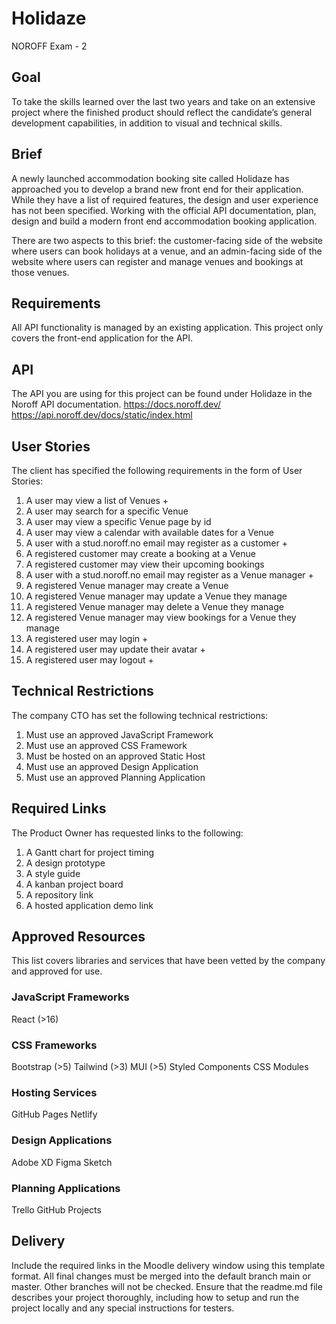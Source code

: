 # Holidaze

NOROFF Exam - 2

## Goal

To take the skills learned over the last two years and take on an extensive project where the finished product should reflect the candidate’s general development capabilities, in addition to visual and technical skills.

## Brief

A newly launched accommodation booking site called Holidaze has approached you to develop a brand new front end for their application. While they have a list of required features, the design and user experience has not been specified. Working with the official API documentation, plan, design and build a modern front end accommodation booking application.

There are two aspects to this brief: the customer-facing side of the website where users can book holidays at a venue, and an admin-facing side of the website where users can register and manage venues and bookings at those venues.

## Requirements

All API functionality is managed by an existing application. This project only covers the front-end application for the API.

## API

The API you are using for this project can be found under Holidaze in the Noroff API documentation.
https://docs.noroff.dev/
https://api.noroff.dev/docs/static/index.html

## User Stories

The client has specified the following requirements in the form of User Stories:

1. A user may view a list of Venues +
2. A user may search for a specific Venue
3. A user may view a specific Venue page by id
4. A user may view a calendar with available dates for a Venue
5. A user with a stud.noroff.no email may register as a customer +
6. A registered customer may create a booking at a Venue
7. A registered customer may view their upcoming bookings
8. A user with a stud.noroff.no email may register as a Venue manager +
9. A registered Venue manager may create a Venue
10. A registered Venue manager may update a Venue they manage
11. A registered Venue manager may delete a Venue they manage
12. A registered Venue manager may view bookings for a Venue they manage
13. A registered user may login +
14. A registered user may update their avatar +
15. A registered user may logout +

## Technical Restrictions

The company CTO has set the following technical restrictions:

1. Must use an approved JavaScript Framework
2. Must use an approved CSS Framework
3. Must be hosted on an approved Static Host
4. Must use an approved Design Application
5. Must use an approved Planning Application

## Required Links

The Product Owner has requested links to the following:

1. A Gantt chart for project timing
2. A design prototype
3. A style guide
4. A kanban project board
5. A repository link
6. A hosted application demo link

## Approved Resources

This list covers libraries and services that have been vetted by the company and approved for use.

### JavaScript Frameworks

React (>16)

### CSS Frameworks

Bootstrap (>5)
Tailwind (>3)
MUI (>5)
Styled Components
CSS Modules

### Hosting Services

GitHub Pages
Netlify

### Design Applications

Adobe XD
Figma
Sketch

### Planning Applications

Trello
GitHub Projects

## Delivery

Include the required links in the Moodle delivery window using this template format.
All final changes must be merged into the default branch main or master. Other branches will not be checked.
Ensure that the readme.md file describes your project thoroughly, including how to setup and run the project locally and any special instructions for testers.
